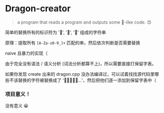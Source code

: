 # Dragon-creator
> a program that reads a program and outputs some 🐉-like code. 😍

简单的替换所有的标识符为 '🐉', '🐲', '🐍' 组成的字符串

原理：提取所有 `[A-Za-z0-9_]+` 匹配的串，然后依次判断是否需要替换

naive 且暴力的实现（

由于完全没有语法 / 语义分析 (词法分析都算不上)，所以需要直接打保留字表。

如果你发现 create 出来的 dragon.cpp 没办法编译过，可以试着找找源代码里哪些不该替换的字符被替换成了 '🐉🐉🐉🐲🐍...'，然后把他们逐一添加到保留字表中（

### 项目意义！

没有意义 😀
